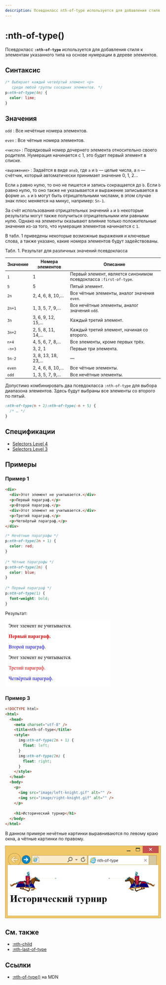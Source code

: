 ```yaml
---
description: Псевдокласс nth-of-type используется для добавления стиля к элементам указанного типа на основе нумерации в дереве элементов
---
```


# :nth-of-type()

Псевдокласс **`:nth-of-type`** используется для добавления стиля к элементам указанного типа на основе нумерации в дереве элементов.

## Синтаксис

```css
/* Выбирает каждый четвёртый элемент <p>
   среди любой группы соседних элементов. */
p:nth-of-type(4n) {
  color: lime;
}
```

## Значения

`odd`
: Все нечётные номера элементов.

`even`
: Все чётные номера элементов.

`<число>`
: Порядковый номер дочернего элемента относительно своего родителя. Нумерация начинается с 1, это будет первый элемент в списке.

`<выражение>`
: Задаётся в виде `an±b`, где `a` и `b` — целые числа, а `n` — счётчик, который автоматически принимает значение 0, 1, 2...

Если `a` равно нулю, то оно не пишется и запись сокращается до `b`. Если `b` равно нулю, то оно также не указывается и выражение записывается в форме `an`. `a` и `b` могут быть отрицательными числами, в этом случае знак плюс меняется на минус, например: `5n-1`.

За счёт использования отрицательных значений `a` и `b` некоторые результаты могут также получиться отрицательными или равными нулю. Однако на элементы оказывают влияние только положительные значения из-за того, что нумерация элементов начинается с `1`.

В табл. 1 приведены некоторые возможные выражения и ключевые слова, а также указано, какие номера элементов будут задействованы.

Табл. 1. Результат для различных значений псевдокласса

| Значение | Номера элементов   | Описание                                                          |
| -------- | ------------------ | ----------------------------------------------------------------- |
| `1`      | 1                  | Первый элемент, является синонимом псевдокласса `:first-of-type`. |
| `5`      | 5                  | Пятый элемент.                                                    |
| `2n`     | 2, 4, 6, 8, 10,…   | Все чётные элементы, аналог значения `even`.                      |
| `2n+1`   | 1, 3, 5, 7, 9,…    | Все нечётные элементы, аналог значения `odd`.                     |
| `3n`     | 3, 6, 9, 12, 15,…  | Каждый третий элемент.                                            |
| `3n+2`   | 2, 5, 8, 11, 14,…  | Каждый третий элемент, начиная со второго.                        |
| `n+4`    | 4, 5, 6, 7, 8,…    | Все элементы, кроме первых трёх.                                  |
| `-n+3`   | 3, 2, 1            | Первые три элемента.                                              |
| `5n-2`   | 3, 8, 13, 18, 23,… | —                                                                 |
| `even`   | 2, 4, 6, 8, 10,…   | Все чётные элементы.                                              |
| `odd`    | 1, 3, 5, 7, 9,…    | Все нечётные элементы.                                            |

Допустимо комбинировать два псевдокласса `:nth-of-type` для выбора диапазона элементов. Здесь будут выбраны все элементы со второго по пятый.

```css
:nth-of-type(n + 2):nth-of-type(-n + 5) {
  /* … */
}
```

## Спецификации

- [Selectors Level 4](https://drafts.csswg.org/selectors-4/#nth-of-type-pseudo)
- [Selectors Level 3](https://drafts.csswg.org/selectors-3/#nth-of-type-pseudo)

## Примеры

### Пример 1

```html tab="HTML"
<div>
  <div>Этот элемент не учитывается.</div>
  <p>Первый параграф.</p>
  <p>Второй параграф.</p>
  <div>Этот элемент не учитывается.</div>
  <p>Третий параграф.</p>
  <p>Четвёртый параграф.</p>
</div>
```

```css tab="CSS"
/* Нечётные параграфы */
p:nth-of-type(2n + 1) {
  color: red;
}

/* Чётные параграфы */
p:nth-of-type(2n) {
  color: blue;
}

/* Первый параграф */
p:nth-of-type(1) {
  font-weight: bold;
}
```

Результат:

![nth-of-type](nth-of-type.png)

### Пример 3

```html
<!DOCTYPE html>
<html>
  <head>
    <meta charset="utf-8" />
    <title>nth-of-type</title>
    <style>
      img:nth-of-type(2n + 1) {
        float: left;
      }
      img:nth-of-type(2n) {
        float: right;
      }
    </style>
  </head>
  <body>
    <p>
      <img src="image/left-knight.gif" alt="" />
      <img src="image/right-knight.gif" alt="" />
    </p>

    <h1>Исторический турнир</h1>
  </body>
</html>
```

В данном примере нечётные картинки выравниваются по левому краю окна, а чётные картинки по правому.

![Применение псевдокласса :nth-of-type к изображениям](css_nth-of-type.png)

## См. также

- [:nth-child](nth-child.md)
- [:nth-last-of-type](nth-last-of-type.md)

## Ссылки

- [:nth-of-type()](https://developer.mozilla.org/ru/docs/Web/CSS/:nth-of-type) на MDN
